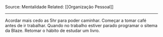 Source: Mentalidade
Related: [[Organização Pessoal]]

---

Acordar mais cedo as 5hr para poder caminhar.
Começar a tomar café antes de ir trabalhar.
Quando no trabalho estiver parado programar o sitema da Blaze.
Retomar o hábito de estudar um livro.